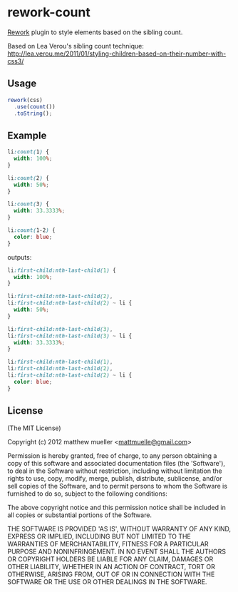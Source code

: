 
# rework-count

  [Rework](https://github.com/visionmedia/rework) plugin to style elements based on the sibling count.

  Based on Lea Verou's sibling count technique: http://lea.verou.me/2011/01/styling-children-based-on-their-number-with-css3/

## Usage

```js
rework(css)
  .use(count())
  .toString();
```

## Example

```css
li:count(1) {
  width: 100%;
}

li:count(2) {
  width: 50%;
}

li:count(3) {
  width: 33.3333%;
}

li:count(1-2) {
  color: blue;
}
```

outputs:

```css
li:first-child:nth-last-child(1) {
  width: 100%;
}

li:first-child:nth-last-child(2),
li:first-child:nth-last-child(2) ~ li {
  width: 50%;
}

li:first-child:nth-last-child(3),
li:first-child:nth-last-child(3) ~ li {
  width: 33.3333%;
}

li:first-child:nth-last-child(1),
li:first-child:nth-last-child(2),
li:first-child:nth-last-child(2) ~ li {
  color: blue;
}
```

## License

(The MIT License)

Copyright (c) 2012 matthew mueller &lt;mattmuelle@gmail.com&gt;

Permission is hereby granted, free of charge, to any person obtaining
a copy of this software and associated documentation files (the
'Software'), to deal in the Software without restriction, including
without limitation the rights to use, copy, modify, merge, publish,
distribute, sublicense, and/or sell copies of the Software, and to
permit persons to whom the Software is furnished to do so, subject to
the following conditions:

The above copyright notice and this permission notice shall be
included in all copies or substantial portions of the Software.

THE SOFTWARE IS PROVIDED 'AS IS', WITHOUT WARRANTY OF ANY KIND,
EXPRESS OR IMPLIED, INCLUDING BUT NOT LIMITED TO THE WARRANTIES OF
MERCHANTABILITY, FITNESS FOR A PARTICULAR PURPOSE AND NONINFRINGEMENT.
IN NO EVENT SHALL THE AUTHORS OR COPYRIGHT HOLDERS BE LIABLE FOR ANY
CLAIM, DAMAGES OR OTHER LIABILITY, WHETHER IN AN ACTION OF CONTRACT,
TORT OR OTHERWISE, ARISING FROM, OUT OF OR IN CONNECTION WITH THE
SOFTWARE OR THE USE OR OTHER DEALINGS IN THE SOFTWARE.

